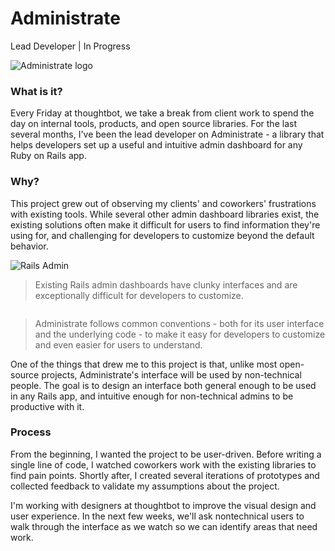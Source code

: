 # Administrate

Lead Developer | In Progress

![Administrate logo](/projects/administrate/logo.png)

### What is it?

Every Friday at thoughtbot, we take a break from client work to spend the day
on internal tools, products, and open source libraries.
For the last several months,
I've been the lead developer on Administrate -
a library that helps developers set up a useful and intuitive admin dashboard
for any Ruby on Rails app.

### Why?

This project grew out of observing my clients' and coworkers' frustrations with
existing tools.
While several other admin dashboard libraries exist,
the existing solutions often make it difficult for users
to find information they're using for,
and challenging for developers to customize beyond the default behavior.

<div class="screenshots">
  <aside class="screenshot">
    <img alt="Rails Admin" src="/projects/administrate/rails_admin.png" />
    <blockquote>
    Existing Rails admin dashboards have clunky interfaces
    and are exceptionally difficult for developers to customize.
    </blockquote>
  </aside>

  <aside class="screenshot">
    <img alt="" src="/projects/administrate/index.png" />
    <blockquote>
    Administrate follows common conventions -
    both for its user interface and the underlying code -
    to make it easy for developers to customize
    and even easier for users to understand.
    </blockquote>
  </aside>
</div>

One of the things that drew me to this project is that,
unlike most open-source projects,
Administrate's interface will be used by non-technical people.
The goal is to design an interface both general enough
to be used in any Rails app,
and intuitive enough for non-technical admins to be productive with it.

### Process

From the beginning, I wanted the project to be user-driven.
Before writing a single line of code,
I watched coworkers work with the existing libraries to find pain points.
Shortly after, I created several iterations of prototypes and collected feedback
to validate my assumptions about the project.

I'm working with designers at thoughtbot
to improve the visual design and user experience.
In the next few weeks,
we'll ask nontechnical users to walk through the interface as we watch
so we can identify areas that need work.

